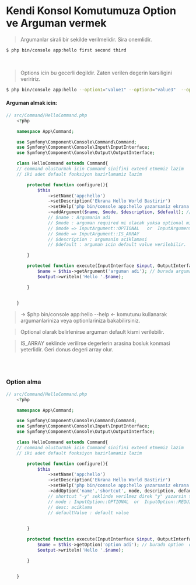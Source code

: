 # Kendi Konsol Komutumuza Option ve Arguman vermek

> Argumanlar sirali bir sekilde verilmelidir. Sira onemlidir. 

```bash
$ php bin/console app:hello first second third
```
<br>

> Options icin bu gecerli degildir. Zaten verilen degerin karsiligini veriririz.

```bash
$ php bin/console app:hello --option1="value1" --option3="value3"  --option2="value2"  
```

#### Arguman almak icin: 
```php
// src/Command/HelloCommand.php
    <?php

    namespace App\Command;

    use Symfony\Component\Console\Command\Command;
    use Symfony\Component\Console\Input\InputInterface;
    use Symfony\Component\Console\Output\OutputInterface;

    class HelloCommand extends Command{   
    // command olusturmak icin Command sinifini extend etmemiz lazim
    // iki adet default fonksiyon hazirlamamiz lazim

        protected function configure(){
            $this
                ->setName('app:hello')
                ->setDescription('Ekrana Hello World Bastirir')
                ->setHelp('php bin/console app:hello yazarsaniz ekrana hello world basar')
                ->addArgument($name, $mode, $description, $default); //  <<<<<-------
                // $name : Argumanin adi 
                // $mode : arguman required mi olacak yoksa optional mi olacak. 
                // $mode => InputArgument::OPTIONAL   or  InputArgument::REQUIRED   or 
                // $mode => InputArgument::IS_ARRAY 
                // $description : argumanin aciklamasi 
                // $default : arguman icin default value verilebilir. 

        }

        protected function execute(InputInterface $input, OutputInterface $output){
            $name = $this->getArgument('arguman adi'); // burada arguman degeri alinir.
            $output->writeln('Hello '.$name);

        }


    }

```

> -> $php bin/console app:hello --help  <- komutunu kullanarak argumanlariniza veya optionlariniza bakabilirsiniz.

> Optional olarak belirlenirse arguman default kismi verilebilir.

> IS_ARRAY seklinde verilirse degerlerin arasina bosluk konmasi yeterlidir. Geri donus degeri array olur.




<br><br>
### Option alma 

```php
// src/Command/HelloCommand.php
    <?php

    namespace App\Command;

    use Symfony\Component\Console\Command\Command;
    use Symfony\Component\Console\Input\InputInterface;
    use Symfony\Component\Console\Output\OutputInterface;

    class HelloCommand extends Command{   
    // command olusturmak icin Command sinifini extend etmemiz lazim
    // iki adet default fonksiyon hazirlamamiz lazim

        protected function configure(){
            $this
                ->setName('app:hello')
                ->setDescription('Ekrana Hello World Bastirir')
                ->setHelp('php bin/console app:hello yazarsaniz ekrana hello world basar')
                ->addOption('name','shortcut', mode, description, defaultValue);
                // shortcut "-y" seklinde verilmez direk "y" yazarsin terminalde -y olarak yazarsin. 
                // mode : InputOption::OPTIONAL  or  InputOption::REQUIRED  or InputOption::IS_ARRAY
                // desc: aciklama
                // defaultValue : default value
                

        }

        protected function execute(InputInterface $input, OutputInterface $output){
            $name = $this->getOption('option adi'); // burada option  degeri alinir.
            $output->writeln('Hello '.$name);

        }


    }
```
